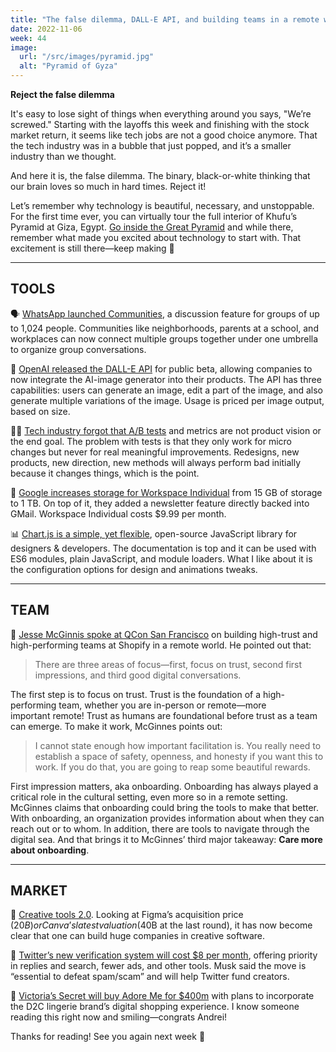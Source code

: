```yaml
---
title: "The false dilemma, DALL-E API, and building teams in a remote world"
date: 2022-11-06
week: 44
image:
  url: "/src/images/pyramid.jpg"
  alt: "Pyramid of Gyza"
---
```


**Reject the false dilemma**

It's easy to lose sight of things when everything around you says, "We’re screwed." Starting with the layoffs this week and finishing with the stock market return, it seems like tech jobs are not a good choice anymore. That the tech industry was in a bubble that just popped, and it’s a smaller industry than we thought.

And here it is, the false dilemma. The binary, black-or-white thinking that our brain loves so much in hard times. Reject it!

Let’s remember why technology is beautiful, necessary, and unstoppable. For the first time ever, you can virtually tour the full interior of Khufu’s Pyramid at Giza, Egypt. [Go inside the Great Pyramid](https://giza.mused.org/en/guided/266/inside-the-great-pyramid) and while there, remember what made you excited about technology to start with. That excitement is still there—keep making 👣

---

## TOOLS

🗣️ [WhatsApp launched Communities](https://blog.whatsapp.com/communities-now-available), a discussion feature for groups of up to 1,024 people. Communities like neighborhoods, parents at a school, and workplaces can now connect multiple groups together under one umbrella to organize group conversations.

🤖 [OpenAI released the DALL-E API](https://venturebeat.com/ai/dall-e-api-released-by-openai-in-public-beta/) for public beta, allowing companies to now integrate the AI-image generator into their products. The API has three capabilities: users can generate an image, edit a part of the image, and also generate multiple variations of the image. Usage is priced per image output, based on size.

🧑‍💻 [Tech industry forgot that A/B tests](https://twitter.com/karrisaarinen/status/1587185435163316225) and metrics are not product vision or the end goal. The problem with tests is that they only work for micro changes but never for real meaningful improvements. Redesigns, new products, new direction, new methods will always perform bad initially because it changes things, which is the point.

🙌 [Google increases storage for Workspace Individual](https://blog.google/products/workspace/workspace-individual-storage/) from 15 GB of storage to 1 TB. On top of it, they added a newsletter feature directly backed into GMail. Workspace Individual costs $9.99 per month.

📊 [Chart.js is a simple, yet flexible](https://www.chartjs.org/), open-source JavaScript library for designers & developers. The documentation is top and it can be used with ES6 modules, plain JavaScript, and module loaders. What I like about it is the configuration options for design and animations tweaks.

---

## TEAM

🤝 [Jesse McGinnis spoke at QCon San Francisco](https://www.infoq.com/news/2022/10/high-trust-performing-teams/) on building high-trust and high-performing teams at Shopify in a remote world. He pointed out that:

> There are three areas of focus—first, focus on trust, second first impressions, and third good digital conversations.

The first step is to focus on trust. Trust is the foundation of a high-performing team, whether you are in-person or remote—more important remote! Trust as humans are foundational before trust as a team can emerge. To make it work, McGinnes points out:

> I cannot state enough how important facilitation is. You really need to establish a space of safety, openness, and honesty if you want this to work. If you do that, you are going to reap some beautiful rewards.

First impression matters, aka onboarding. Onboarding has always played a critical role in the cultural setting, even more so in a remote setting. McGinnes claims that onboarding could bring the tools to make that better. With onboarding, an organization provides information about when they can reach out or to whom. In addition, there are tools to navigate through the digital sea. And that brings it to McGinnes’ third major takeaway: **Care more about onboarding**.

---

## MARKET

🫦 [Creative tools 2.0](https://medium.com/point-nine-news/creative-tools-2-0-e044bd97e90d). Looking at Figma’s acquisition price ($20B) or Canva’s latest valuation ($40B at the last round), it has now become clear that one can build huge companies in creative software.

🐬 [Twitter’s new verification system will cost $8 per month](https://twitter.com/elonmusk/status/1587498907336118274), offering priority in replies and search, fewer ads, and other tools. Musk said the move is “essential to defeat spam/scam” and will help Twitter fund creators.

👙 [Victoria’s Secret will buy Adore Me for $400m](https://www.retaildive.com/news/victorias-secret-acquires-adore-me/635422/) with plans to incorporate the D2C lingerie brand’s digital shopping experience. I know someone reading this right now and smiling—congrats Andrei!

Thanks for reading! See you again next week 🫶
